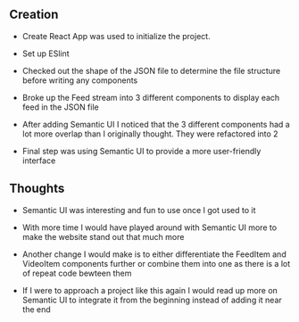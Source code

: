 ## Creation

- Create React App was used to initialize the project.

- Set up ESlint

- Checked out the shape of the JSON file to determine the file structure before writing any components

- Broke up the Feed stream into 3 different components to display each feed in the JSON file

- After adding Semantic UI I noticed that the 3 different components had a lot more overlap than I originally thought.  They were refactored into 2

- Final step was using Semantic UI to provide a more user-friendly interface

## Thoughts

- Semantic UI was interesting and fun to use once I got used to it

- With more time I would have played around with Semantic UI more to make the website stand out that much more

- Another change I would make is to either differentiate the FeedItem and VideoItem components further or combine them into one as there is a lot of repeat code bewteen them

- If I were to approach a project like this again I would read up more on Semantic UI to integrate it from the beginning instead of adding it near the end
